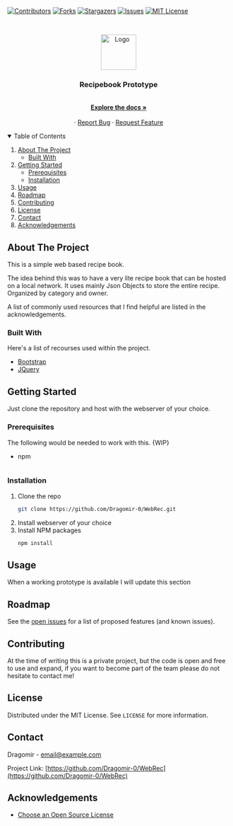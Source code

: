 

<!-- PROJECT SHIELDS -->
<!--
*** I'm using markdown "reference style" links for readability.
*** Reference links are enclosed in brackets [ ] instead of parentheses ( ).
*** See the bottom of this document for the declaration of the reference variables
*** for contributors-url, forks-url, etc. This is an optional, concise syntax you may use.
*** https://www.markdownguide.org/basic-syntax/#reference-style-links
-->
[![Contributors][contributors-shield]][contributors-url]
[![Forks][forks-shield]][forks-url]
[![Stargazers][stars-shield]][stars-url]
[![Issues][issues-shield]][issues-url]
[![MIT License][license-shield]][license-url]



<!-- PROJECT LOGO -->
<br />
<p align="center">
  <a href="https://github.com/Dragomir-0/WebRec">
    <img src="images/logo.png" alt="Logo" width="80" height="80">
  </a>

  <h3 align="center">Recipebook Prototype</h3>

  <p align="center">
    <br />
    <a href="https://github.com/Dragomir-0/WebRec"><strong>Explore the docs »</strong></a>
    <br />
    <br />
    ·
    <a href="https://github.com/Dragomir-0/WebRec/issues">Report Bug</a>
    ·
    <a href="https://github.com/Dragomir-0/WebRec/issues">Request Feature</a>
  </p>
</p>



<!-- TABLE OF CONTENTS -->
<details open="open">
  <summary>Table of Contents</summary>
  <ol>
    <li>
      <a href="#about-the-project">About The Project</a>
      <ul>
        <li><a href="#built-with">Built With</a></li>
      </ul>
    </li>
    <li>
      <a href="#getting-started">Getting Started</a>
      <ul>
        <li><a href="#prerequisites">Prerequisites</a></li>
        <li><a href="#installation">Installation</a></li>
      </ul>
    </li>
    <li><a href="#usage">Usage</a></li>
    <li><a href="#roadmap">Roadmap</a></li>
    <li><a href="#contributing">Contributing</a></li>
    <li><a href="#license">License</a></li>
    <li><a href="#contact">Contact</a></li>
    <li><a href="#acknowledgements">Acknowledgements</a></li>
  </ol>
</details>



<!-- ABOUT THE PROJECT -->
## About The Project

<!-- [![Product Name Screen Shot][product-screenshot]](https://example.com) -->

This is a simple web based recipe book.

The idea behind this was to have a very lite recipe book that can be hosted on a local network. It uses mainly Json Objects to store the entire recipe. Organized by category and owner.  

A list of commonly used resources that I find helpful are listed in the acknowledgements.

### Built With

Here's a list of recourses used within the project.
* [Bootstrap](https://getbootstrap.com)
* [JQuery](https://jquery.com)



<!-- GETTING STARTED -->
## Getting Started

Just clone the repository and host with the webserver of your choice.

### Prerequisites

The following would be needed to work with this. {WIP}
* npm
  ```

### Installation

1. Clone the repo
   ```sh
   git clone https://github.com/Dragomir-0/WebRec.git
   ```
2. Install webserver of your choice
3. Install NPM packages
   ```sh
   npm install
   ```




<!-- USAGE EXAMPLES -->
## Usage

When a working prototype is available I will update this section

<!-- _For more examples, please refer to the [Documentation](https://example.com)_ -->



<!-- ROADMAP -->
## Roadmap

See the [open issues](https://github.com/Dragomir-0/WebRec/issues) for a list of proposed features (and known issues).



<!-- CONTRIBUTING -->
## Contributing
At the time of writing this is a private project, but the code is open and free to use and expand, if you want to become part of the team please do not hesitate to contact me!

<!-- Contributions are what make the open source community such an amazing place to be learn, inspire, and create. Any contributions you make are **greatly appreciated**.

1. Fork the Project
2. Create your Feature Branch (`git checkout -b feature/AmazingFeature`)
3. Commit your Changes (`git commit -m 'Add some AmazingFeature'`)
4. Push to the Branch (`git push origin feature/AmazingFeature`)
5. Open a Pull Request -->



<!-- LICENSE -->
## License

Distributed under the MIT License. See `LICENSE` for more information.



<!-- CONTACT -->
## Contact

Dragomir  - email@example.com
<!-- User - [@your_twitter](https://twitter.com/your_username) -->

Project Link: [https://github.com/Dragomir-0/WebRec](https://github.com/Dragomir-0/WebRec)



<!-- ACKNOWLEDGEMENTS -->
## Acknowledgements
* [Choose an Open Source License](https://choosealicense.com)





<!-- MARKDOWN LINKS & IMAGES -->
<!-- https://www.markdownguide.org/basic-syntax/#reference-style-links -->
[contributors-shield]: https://img.shields.io/github/contributors/Dragomir-0/WebRec.svg?style=for-the-badge
[contributors-url]: https://github.com/Dragomir-0/WebRec/graphs/contributors
[forks-shield]: https://img.shields.io/github/forks/othneildrew/Best-README-Template.svg?style=for-the-badge
[forks-url]: https://github.com/Dragomir-0/WebRec/network/members
[stars-shield]: https://img.shields.io/github/stars/othneildrew/Best-README-Template.svg?style=for-the-badge
[stars-url]: https://github.com/Dragomir-0/WebRec/stargazers
[issues-shield]: https://img.shields.io/github/issues/othneildrew/Best-README-Template.svg?style=for-the-badge
[issues-url]: https://github.com/Dragomir-0/WebRec/issues
[license-shield]: https://img.shields.io/github/license/othneildrew/Best-README-Template.svg?style=for-the-badge
[license-url]: https://github.com/Dragomir-0/WebRec/blob/main/LICENSE.txt
[product-screenshot]: images/screenshot.png
